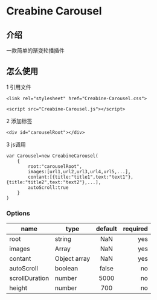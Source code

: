 # Creabine Carousel
## 介绍
一款简单的渐变轮播插件
## 怎么使用
1 引用文件

`<link rel="stylesheet" href="Creabine-Carousel.css">`

`<script src="Creabine-Carousel.js"></script>`
    
2 添加标签

`<div id="carouselRoot"></div>`

3 js调用

```
var Carousel=new CreabineCarousel(
    {
        root:"carouselRoot",
        images:[url1,url2,url3,url4,url5,...],
        contant:[{title:"title1",text:"text1"},{title:"title2",text:"text2"},...],
        autoScroll:true
    }
)
```

### Options
| name          | type         | default         | required   |
| --------      | ---------    |:----------:     | ----------:| 
| root          | string       | NaN             |  yes       |
| images        | Array    	   | NaN             |  yes       |
| contant       | Object array | NaN             |  yes       |
| autoScroll    | boolean      | false           |  no        |
| scrollDuration| number       | 5000            |  no        |
| height	    | number       | 700             |  no        |



